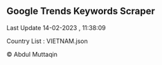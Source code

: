 

## Google Trends Keywords Scraper 
 
Last Update 14-02-2023 , 11:38:09

Country List :
VIETNAM.json



© Abdul Muttaqin 
